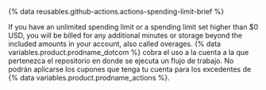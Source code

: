 {% data reusables.github-actions.actions-spending-limit-brief %}

If you have an unlimited spending limit or a spending limit set higher than $0 USD, you will be billed for any additional minutes or storage beyond the included amounts in your account, also called overages. {% data variables.product.prodname_dotcom %} cobra el uso a la cuenta a la que pertenezca el repositorio en donde se ejecuta un flujo de trabajo. No podrán aplicarse los cupones que tenga tu cuenta para los excedentes de {% data variables.product.prodname_actions %}.
